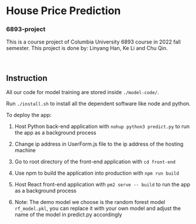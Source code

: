 # House Price Prediction
### 6893-project

This is a course project of Columbia University 6893 course in 2022 fall semester. This project is done by: Linyang Han, Ke Li and Chu Qin.

<br>

## Instruction
All our code for model training are stored inside `./model-code/`.

Run `./install.sh` to install all the dependent software like node and python.

To deploy the app:

1. Host Python back-end application with `nohup python3 predict.py` to run the app as a background process

2. Change ip address in UserForm.js file to the ip address of the hosting machine

3. Go to root directory of the front-end application with `cd front-end` 

4. Use npm to build the application into production with `npm run build`

5. Host React front-end application with `pm2 serve -- build` to run the app as a background process

6. Note: The demo model we choose is the random forest model `rf_model.pkl`, you can replace it with your own model and adjust the name of the model in predict.py accordingly
